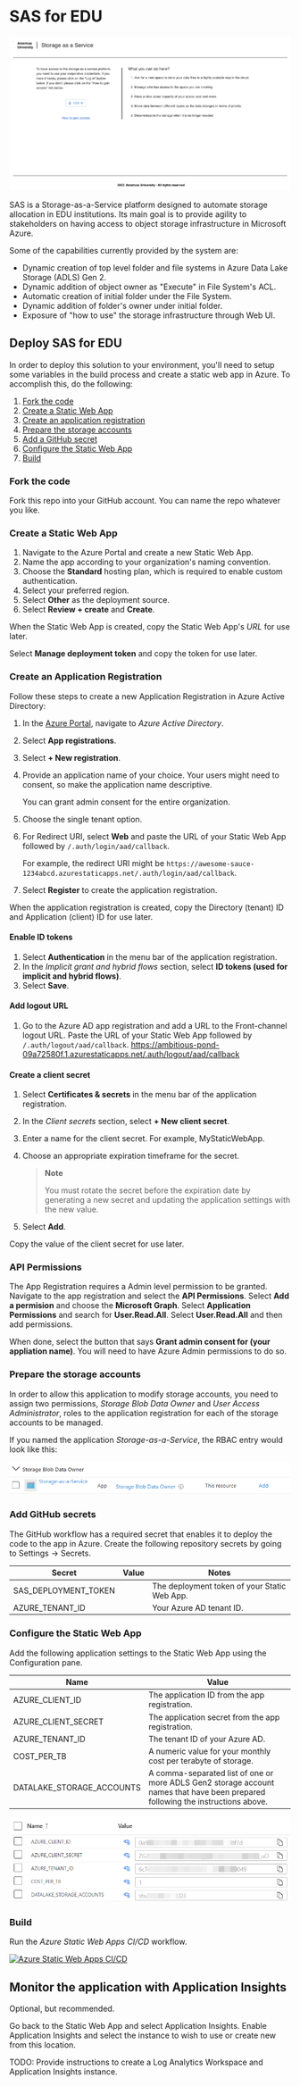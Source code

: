 # SAS for EDU

![image](/assets/sas-welcome-page.png)

SAS is a Storage-as-a-Service platform designed to automate storage allocation in EDU institutions. Its main goal is to provide agility to stakeholders on having access to object storage infrastructure in Microsoft Azure.

Some of the capabilities currently provided by the system are:

* Dynamic creation of top level folder and file systems in Azure Data Lake Storage (ADLS) Gen 2.
* Dynamic addition of object owner as "Execute" in File System's ACL.
* Automatic creation of initial folder under the File System.
* Dynamic addition of folder's owner under initial folder.
* Exposure of "how to use" the storage infrastructure through Web UI.

## Deploy SAS for EDU

In order to deploy this solution to your environment, you'll need to setup some variables in the build process and create a static web app in Azure. To accomplish this, do the following:

1. [Fork the code](#fork-the-code)
1. [Create a Static Web App](#create-a-static-web-app)
1. [Create an application registration](#create-an-application-registration)
1. [Prepare the storage accounts](#prepare-the-storage-accounts)
1. [Add a GitHub secret](#add-a-github-secret)
1. [Configure the Static Web App](#configure-the-static-web-app)
1. [Build](#build)

### Fork the code

Fork this repo into your GitHub account. You can name the repo whatever you like.

### Create a Static Web App

1. Navigate to the Azure Portal and create a new Static Web App.
1. Name the app according to your organization's naming convention.
1. Choose the **Standard** hosting plan, which is required to enable custom authentication.
1. Select your preferred region.
1. Select **Other** as the deployment source.
1. Select **Review + create** and **Create**.

When the Static Web App is created, copy the Static Web App's *URL* for use later.

Select **Manage deployment token** and copy the token for use later.

### Create an Application Registration

Follow these steps to create a new Application Registration in Azure Active Directory:

1. In the [Azure Portal](https://portal.azure.com), navigate to *Azure Active Directory*.
1. Select **App registrations**.
1. Select **+ New registration**.
1. Provide an application name of your choice. Your users might need to consent, so make the application name descriptive.

    You can grant admin consent for the entire organization.

1. Choose the single tenant option.
1. For Redirect URI, select **Web** and paste the URL of your Static Web App followed by `/.auth/login/aad/callback`.

    For example, the redirect URI might be `https://awesome-sauce-1234abcd.azurestaticapps.net/.auth/login/aad/callback`.

1. Select **Register** to create the application registration.

When the application registration is created, copy the Directory (tenant) ID and Application (client) ID for use later.

#### Enable ID tokens

1. Select **Authentication** in the menu bar of the application registration.
1. In the *Implicit grant and hybrid flows* section, select **ID tokens (used for implicit and hybrid flows)**.
1. Select **Save**.

#### Add logout URL

1. Go to the Azure AD app registration and add a URL to the Front-channel logout URL. Paste the URL of your Static Web App followed by `/.auth/logout/aad/callback`.
https://ambitious-pond-09a72580f.1.azurestaticapps.net/.auth/logout/aad/callback

#### Create a client secret

1. Select **Certificates & secrets** in the menu bar of the application registration.
1. In the *Client secrets* section, select **+ New client secret**.
1. Enter a name for the client secret. For example, MyStaticWebApp.
1. Choose an appropriate expiration timeframe for the secret.

    > **Note**
    >
    >You must rotate the secret before the expiration date by generating a new secret and updating the application settings with the new value.

1. Select **Add**.

Copy the value of the client secret for use later.

### API Permissions
The App Registration requires a Admin level permission to be granted. Navigate to the app registration and select the **API Permissions**.  Select **Add a permision** and choose the **Microsoft Graph**.  Select **Application Permissions** and search for **User.Read.All**.  Select **User.Read.All** and then add permissions.

When done, select the button that says **Grant admin consent for (your appliation name)**. You will need to have Azure Admin permissions to do so.

### Prepare the storage accounts

In order to allow this application to modify storage accounts, you need to assign two permissions, *Storage Blob Data Owner* and *User Access Administrator*, roles to the application registration for each of the storage accounts to be managed.

If you named the application *Storage-as-a-Service*, the RBAC entry would look like this:

![image](/assets/rbac-blob-owner.png)

### Add GitHub secrets

The GitHub workflow has a required secret that enables it to deploy the code to the app in Azure. Create the following repository secrets by going to Settings -> Secrets.

Secret | Value | Notes
--- | --- | ---
SAS_DEPLOYMENT_TOKEN | | The deployment token of your Static Web App.
AZURE_TENANT_ID | | Your Azure AD tenant ID.

### Configure the Static Web App

Add the following application settings to the Static Web App using the Configuration pane.

| Name | Value |
| --- | --- |
| AZURE_CLIENT_ID | The application ID from the app registration. |
| AZURE_CLIENT_SECRET | The application secret from the app registration. |
| AZURE_TENANT_ID | The tenant ID of your Azure AD. |
| COST_PER_TB | A numeric value for your monthly cost per terabyte of storage. |
| DATALAKE_STORAGE_ACCOUNTS | A comma-separated list of one or more ADLS Gen2 storage account names that have been prepared following the instructions above. |

![App Settings](/assets/app-settings.png)

### Build

Run the *Azure Static Web Apps CI/CD* workflow.

[![Azure Static Web Apps CI/CD](../../../actions/workflows/azure-swa-deploy.yml/badge.svg)](../../actions/workflows/azure-swa-deploy.yml)

## Monitor the application with Application Insights

Optional, but recommended.

Go back to the Static Web App and select Application Insights. Enable Application Insights and select the instance to wish to use or create new from this location.

TODO: Provide instructions to create a Log Analytics Workspace and Application Insights instance.
